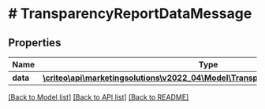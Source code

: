 # # TransparencyReportDataMessage

## Properties

Name | Type | Description | Notes
------------ | ------------- | ------------- | -------------
**data** | [**\criteo\api\marketingsolutions\v2022_04\Model\TransparencyReportEntityMessage[]**](TransparencyReportEntityMessage.md) |  |

[[Back to Model list]](../../README.md#models) [[Back to API list]](../../README.md#endpoints) [[Back to README]](../../README.md)
